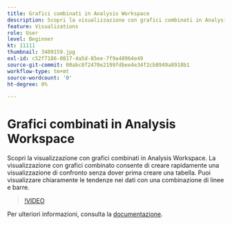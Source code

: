 ```yaml
---
title: Grafici combinati in Analysis Workspace
description: Scopri la visualizzazione con grafici combinati in Analysis Workspace. La visualizzazione con grafici combinato consente di creare rapidamente una visualizzazione di confronto senza dover prima creare una tabella. Puoi visualizzare chiaramente le tendenze nei dati con una combinazione di linee e barre.
feature: Visualizations
role: User
level: Beginner
kt: 11111
thumbnail: 3409159.jpg
exl-id: c52f7186-0817-4a5d-85ee-7f9a48964e49
source-git-commit: 00abc8f2470e2199fdbee4e34f2cb8949a8918b1
workflow-type: tm+mt
source-wordcount: '0'
ht-degree: 0%

---
```


# Grafici combinati in Analysis Workspace

Scopri la visualizzazione con grafici combinati in Analysis Workspace. La visualizzazione con grafici combinato consente di creare rapidamente una visualizzazione di confronto senza dover prima creare una tabella. Puoi visualizzare chiaramente le tendenze nei dati con una combinazione di linee e barre.

>[!VIDEO](https://video.tv.adobe.com/v/3413017/?quality=12&learn=on&captions=ita)

Per ulteriori informazioni, consulta la [documentazione](https://experienceleague.adobe.com/docs/analytics/analyze/analysis-workspace/visualizations/combo-charts.html?lang=it).
